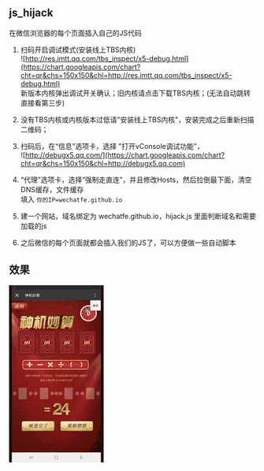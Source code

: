 ## js_hijack
在微信浏览器的每个页面插入自己的JS代码

1. 扫码开启调试模式(安装线上TBS内核)<br>
![http://res.imtt.qq.com/tbs_inspect/x5-debug.html](https://chart.googleapis.com/chart?cht=qr&chs=150x150&chl=http://res.imtt.qq.com/tbs_inspect/x5-debug.html)<br>
新版本内核弹出调试开关确认；旧内核请点击下载TBS内核；(无法自动跳转直接看第三步)
2. 没有TBS内核或内核版本过低请"安装线上TBS内核"，安装完成之后重新扫描二维码；

3. 扫码后，在“信息”选项卡，选择 "打开vConsole调试功能"，<br>
![http://debugx5.qq.com/](https://chart.googleapis.com/chart?cht=qr&chs=150x150&chl=http://debugx5.qq.com)

4. “代理”选项卡，选择“强制走直连”，并且修改Hosts，然后拉倒最下面，清空DNS缓存，文件缓存<br>
填入 `你的IP=wechatfe.github.io`

5. 建一个网站，域名绑定为 wechatfe.github.io，hijack.js 里面判断域名和需要加载的js

6. 之后微信的每个页面就都会插入我们的JS了，可以方便做一些自动脚本

## 效果
![show.gif](js/pufa_24/show.gif)
